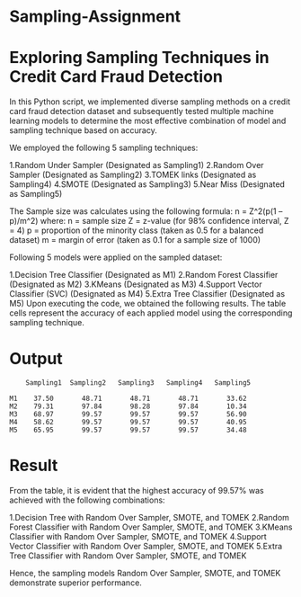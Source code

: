 # Sampling-Assignment
# Exploring Sampling Techniques in Credit Card Fraud Detection
In this Python script, we implemented diverse sampling methods on a credit card fraud detection dataset and subsequently tested multiple machine learning models to determine the most effective combination of model and sampling technique based on accuracy.

We employed the following 5 sampling techniques:

1.Random Under Sampler (Designated as Sampling1)
2.Random Over Sampler (Designated as Sampling2)
3.TOMEK links (Designated as Sampling4)
4.SMOTE (Designated as Sampling3)
5.Near Miss (Designated as Sampling5)

The Sample size was calculates using the following formula: n = Z^2(p(1 – p)/m^2) where: n = sample size Z = z-value (for 98% confidence interval, Z = 4) p = proportion of the minority class (taken as 0.5 for a balanced dataset) m = margin of error (taken as 0.1 for a sample size of 1000)

Following 5 models were applied on the sampled dataset:

1.Decision Tree Classifier (Designated as M1)
2.Random Forest Classifier (Designated as M2)
3.KMeans (Designated as M3)
4.Support Vector Classifier (SVC) (Designated as M4)
5.Extra Tree Classifier (Designated as M5)
Upon executing the code, we obtained the following results. The table cells represent the accuracy of each applied model using the corresponding sampling technique.

# Output  

        Sampling1  Sampling2   Sampling3   Sampling4   Sampling5

    M1    37.50       48.71       48.71       48.71       33.62   
    M2    79.31       97.84       98.28       97.84       10.34   
    M3    68.97       99.57       99.57       99.57       56.90   
    M4    58.62       99.57       99.57       99.57       40.95   
    M5    65.95       99.57       99.57       99.57       34.48   
# Result

From the table, it is evident that the highest accuracy of 99.57% was achieved with the following combinations:

1.Decision Tree with Random Over Sampler, SMOTE, and TOMEK
2.Random Forest Classifier with Random Over Sampler, SMOTE, and TOMEK
3.KMeans Classifier with Random Over Sampler, SMOTE, and TOMEK
4.Support Vector Classifier with Random Over Sampler, SMOTE, and TOMEK
5.Extra Tree Classifier with Random Over Sampler, SMOTE, and TOMEK

Hence, the sampling models Random Over Sampler, SMOTE, and TOMEK demonstrate superior performance.
